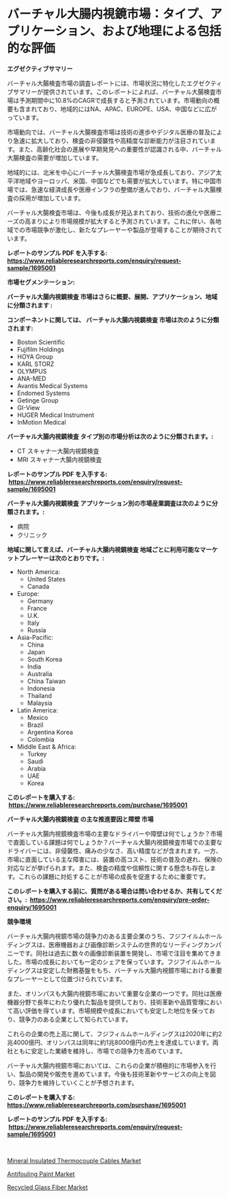 <p><h1>バーチャル大腸内視鏡市場：タイプ、アプリケーション、および地理による包括的な評価</h1></p><p><strong>エグゼクティブサマリー</strong></p>
<p><p>バーチャル大腸検査市場の調査レポートには、市場状況に特化したエグゼクティブサマリーが提供されています。このレポートによれば、バーチャル大腸検査市場は予測期間中に10.8%のCAGRで成長すると予測されています。市場動向の概要も含まれており、地域的にはNA、APAC、EUROPE、USA、中国などに広がっています。</p><p>市場動向では、バーチャル大腸検査市場は技術の進歩やデジタル医療の普及により急速に拡大しており、検査の非侵襲性や高精度な診断能力が注目されています。また、高齢化社会の進展や早期発見への重要性が認識される中、バーチャル大腸検査の需要が増加しています。</p><p>地域的には、北米を中心にバーチャル大腸検査市場が急成長しており、アジア太平洋地域やヨーロッパ、米国、中国などでも需要が拡大しています。特に中国市場では、急速な経済成長や医療インフラの整備が進んでおり、バーチャル大腸検査の採用が増加しています。</p><p>バーチャル大腸検査市場は、今後も成長が見込まれており、技術の進化や医療ニーズの高まりにより市場規模が拡大すると予測されています。これに伴い、各地域での市場競争が激化し、新たなプレーヤーや製品が登場することが期待されています。</p></p>
<p><strong>レポートのサンプル PDF を入手する: <a href="https://www.reliableresearchreports.com/enquiry/request-sample/1695001">https://www.reliableresearchreports.com/enquiry/request-sample/1695001</a></strong></p>
<p><strong>市場セグメンテーション:</strong></p>
<p><strong> バーチャル大腸内視鏡検査 市場はさらに概要、展開、アプリケーション、地域に分類されます :</strong></p>
<p><strong>コンポーネントに関しては、 バーチャル大腸内視鏡検査 市場は次のように分類されます: &nbsp;</strong></p>
<p><ul><li>Boston Scientific</li><li>Fujifilm Holdings</li><li>HOYA Group</li><li>KARL STORZ</li><li>OLYMPUS</li><li>ANA-MED</li><li>Avantis Medical Systems</li><li>Endomed Systems</li><li>Getinge Group</li><li>GI-View</li><li>HUGER Medical Instrument</li><li>InMotion Medical</li></ul></p>
<p><strong> バーチャル大腸内視鏡検査 タイプ別の市場分析は次のように分類されます。:</strong></p>
<p><ul><li>CT スキャナー大腸内視鏡検査</li><li>MRI スキャナー大腸内視鏡検査</li></ul></p>
<p><strong>レポートのサンプル PDF を入手する: &nbsp;<a href="https://www.reliableresearchreports.com/enquiry/request-sample/1695001">https://www.reliableresearchreports.com/enquiry/request-sample/1695001</a></strong></p>
<p><strong> バーチャル大腸内視鏡検査 アプリケーション別の市場産業調査は次のように分類されます。:</strong></p>
<p><ul><li>病院</li><li>クリニック</li></ul></p>
<p><strong>地域に関して言えば、バーチャル大腸内視鏡検査 地域ごとに利用可能なマーケットプレーヤーは次のとおりです。:</strong></p>
<p><ul>
    <li>
        North America:
        <ul>
            <li>United States</li>
            <li>Canada</li>
        </ul>
    </li>
    <li>
        Europe:
        <ul>
            <li>Germany</li>
            <li>France</li>
            <li>U.K.</li>
            <li>Italy</li>
            <li>Russia</li>
        </ul>
    </li>
    <li>
        Asia-Pacific:
        <ul>
            <li>China</li>
            <li>Japan</li>
            <li>South Korea</li>
            <li>India</li>
            <li>Australia</li>
            <li>China Taiwan</li>
            <li>Indonesia</li>
            <li>Thailand</li>
            <li>Malaysia</li>
        </ul>
    </li>
    <li>
        Latin America:
        <ul>
            <li>Mexico</li>
            <li>Brazil</li>
            <li>Argentina Korea</li>
            <li>Colombia</li>
        </ul>
    </li>
    <li>
        Middle East & Africa:
        <ul>
            <li>Turkey</li>
            <li>Saudi</li>
            <li>Arabia</li>
            <li>UAE</li>
            <li>Korea</li>
        </ul>
    </li>
    </ul></p>
<p><strong>このレポートを購入する: &nbsp;<a href="https://www.reliableresearchreports.com/purchase/1695001">https://www.reliableresearchreports.com/purchase/1695001</a></strong></p>
<p><strong>バーチャル大腸内視鏡検査 の主な推進要因と障壁 市場</strong></p>
<p><p>バーチャル大腸内視鏡検査市場の主要なドライバーや障壁は何でしょうか？市場で直面している課題は何でしょうか？バーチャル大腸内視鏡検査市場での主要なドライバーには、非侵襲性、痛みの少なさ、高い精度などが含まれます。一方、市場に直面している主な障害には、装置の高コスト、技術の普及の遅れ、保険の対応などが挙げられます。また、検査の精度や信頼性に関する懸念も存在します。これらの課題に対処することが市場の成長を促進するために重要です。</p></p>
<p><strong>このレポートを購入する前に、質問がある場合は問い合わせるか、共有してください。:&nbsp; <a href="https://www.reliableresearchreports.com/enquiry/pre-order-enquiry/1695001">https://www.reliableresearchreports.com/enquiry/pre-order-enquiry/1695001</a></strong></p>
<p><strong>競争環境</strong></p>
<p><p>バーチャル大腸内視鏡市場の競争力のある主要企業のうち、フジフイルムホールディングスは、医療機器および画像診断システムの世界的なリーディングカンパニーです。同社は過去に数々の画像診断装置を開発し、市場で注目を集めてきました。市場の成長においても一定のシェアを保っています。フジフイルムホールディングスは安定した財務基盤をもち、バーチャル大腸内視鏡市場における重要なプレーヤーとして位置づけられています。</p><p>また、オリンパスも大腸内視鏡市場において重要な企業の一つです。同社は医療機器分野で長年にわたり優れた製品を提供しており、技術革新や品質管理において高い評価を得ています。市場規模や成長においても安定した地位を保っており、競争力のある企業として知られています。</p><p>これらの企業の売上高に関して、フジフィルムホールディングスは2020年に約2兆4000億円、オリンパスは同年に約1兆8000億円の売上を達成しています。両社ともに安定した業績を維持し、市場での競争力を高めています。</p><p>バーチャル大腸内視鏡市場においては、これらの企業が積極的に市場参入を行い、製品の開発や販売を進めています。今後も技術革新やサービスの向上を図り、競争力を維持していくことが予想されます。</p></p>
<p><strong>このレポートを購入する: &nbsp; <a href="https://www.reliableresearchreports.com/purchase/1695001">https://www.reliableresearchreports.com/purchase/1695001</a></strong></p>
<p><strong>レポートのサンプル PDF を入手する: &nbsp;<a href="https://www.reliableresearchreports.com/enquiry/request-sample/1695001">https://www.reliableresearchreports.com/enquiry/request-sample/1695001</a></strong><strong></strong></p>
<p>&nbsp;</p>
<p><p><a href="https://github.com/beatblasta/Market-Research-Report-List-2/blob/main/mineral-insulated-thermocouple-cables-market.md">Mineral Insulated Thermocouple Cables Market</a></p><p><a href="https://github.com/shotows/Market-Research-Report-List-1/blob/main/antifouling-paint-market.md">Antifouling Paint Market</a></p><p><a href="https://github.com/angelajermaine/Market-Research-Report-List-2/blob/main/recycled-glass-fiber-market.md">Recycled Glass Fiber Market</a></p></p>